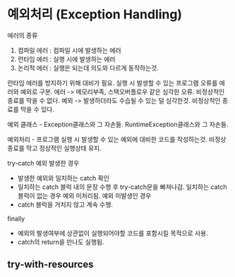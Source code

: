 # 예외처리 (Exception Handling)

에러의 종류
1. 컴파일 에러 : 컴파일 시에 발생하는 에러
2. 런타임 에러 : 실행 시에 발생하는 에러
3. 논리적 에러 : 실행은 되는데 의도와 다르게 동작하는것.

런타임 에러를 방지하기 위해 대비가 필요. 실행 시 발생할 수 있는 프로그램 오류를 에러와 예외로 구분.
에러 -> 메모리부족, 스택오버플로우 같은 심각한 오류. 비정상적인 종료를 막을 수 없다.
예외 -> 발생하더라도 수습될 수 있는 덜 심각한것. 비정상적인 종료를 막을 수 있다.

예외 클래스 - Exception클래스와 그 자손들. RuntimeException클래스와 그 자손들.

예외처리 - 프로그램 실행 시 발생할 수 있는 예외에 대비한 코드를 작성하는것. 비정상 종료를 막고 정상적인 실행상태 유지.

try-catch
예외 발생한 경우
 - 발생한 예외와 일치하는 catch 확인
 - 일치하는 catch 블럭 내의 문장 수행 후 try-catch문을 빠져나감. 일치하는 catch블럭이 없는 경우 예외 미처리됨.
예외 미발생인 경우
 - catch 블럭을 거치지 않고 계속 수행.

finally
 - 예외의 발생여부에 상관없이 실행되어야할 코드를 포함시킬 목적으로 사용.
 - catch의 return을 만나도 실행됨.
 
try-with-resources
 - 